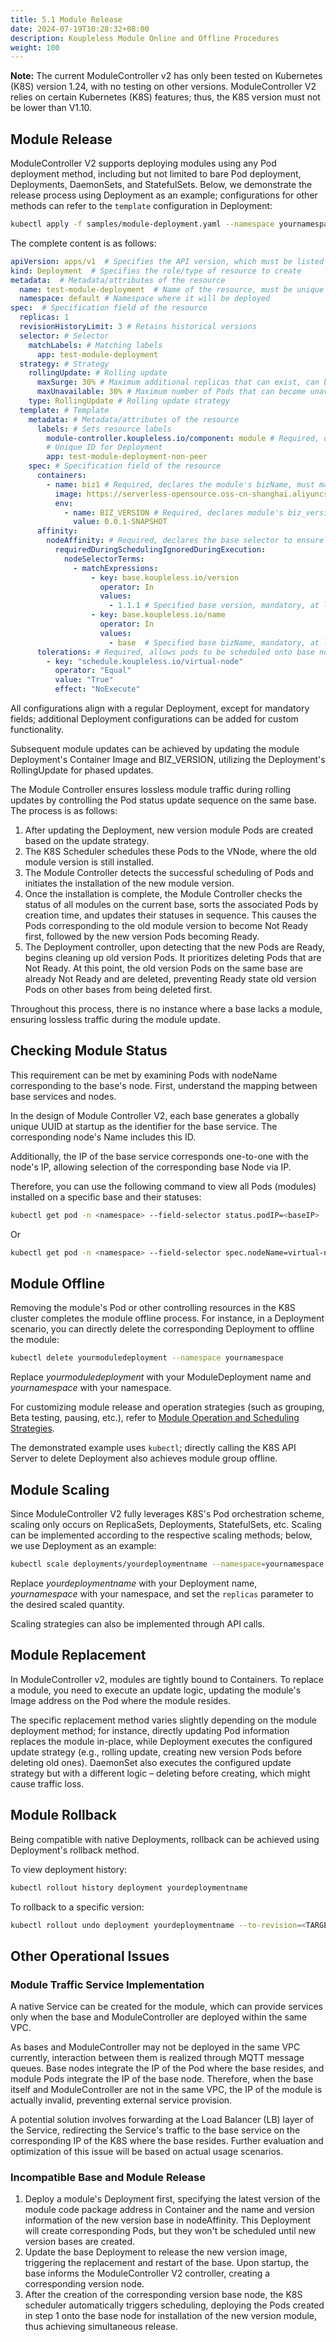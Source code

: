 ```yaml
---
title: 5.1 Module Release
date: 2024-07-19T10:28:32+08:00
description: Koupleless Module Online and Offline Procedures
weight: 100
---
```


**Note:** The current ModuleController v2 has only been tested on Kubernetes (K8S) version 1.24, with no testing on other versions. ModuleController V2 relies on certain Kubernetes (K8S) features; thus, the K8S version must not be lower than V1.10.

## Module Release

ModuleController V2 supports deploying modules using any Pod deployment method, including but not limited to bare Pod deployment, Deployments, DaemonSets, and StatefulSets. Below, we demonstrate the release process using Deployment as an example; configurations for other methods can refer to the `template` configuration in Deployment:

```bash
kubectl apply -f samples/module-deployment.yaml --namespace yournamespace
```

The complete content is as follows:

```yaml
apiVersion: apps/v1  # Specifies the API version, which must be listed in `kubectl api-versions`
kind: Deployment  # Specifies the role/type of resource to create
metadata:  # Metadata/attributes of the resource
  name: test-module-deployment  # Name of the resource, must be unique within the same namespace
  namespace: default # Namespace where it will be deployed
spec:  # Specification field of the resource
  replicas: 1
  revisionHistoryLimit: 3 # Retains historical versions
  selector: # Selector
    matchLabels: # Matching labels
      app: test-module-deployment
  strategy: # Strategy
    rollingUpdate: # Rolling update
      maxSurge: 30% # Maximum additional replicas that can exist, can be a percentage or an integer
      maxUnavailable: 30% # Maximum number of Pods that can become unavailable during the update, can be a percentage or an integer
    type: RollingUpdate # Rolling update strategy
  template: # Template
    metadata: # Metadata/attributes of the resource
      labels: # Sets resource labels
        module-controller.koupleless.io/component: module # Required, declares Pod type for management by module controller
        # Unique ID for Deployment
        app: test-module-deployment-non-peer
    spec: # Specification field of the resource
      containers:
        - name: biz1 # Required, declares the module's bizName, must match the artifactId declared in pom.xml
          image: https://serverless-opensource.oss-cn-shanghai.aliyuncs.com/module-packages/stable/biz1-web-single-host-0.0.1-SNAPSHOT-ark-biz.jar
          env:
            - name: BIZ_VERSION # Required, declares module's biz_version, value must match the version declared in pom.xml
              value: 0.0.1-SNAPSHOT
      affinity:
        nodeAffinity: # Required, declares the base selector to ensure modules are scheduled onto designated bases
          requiredDuringSchedulingIgnoredDuringExecution:
            nodeSelectorTerms:
              - matchExpressions:
                  - key: base.koupleless.io/version
                    operator: In
                    values:
                      - 1.1.1 # Specified base version, mandatory, at least one required
                  - key: base.koupleless.io/name
                    operator: In
                    values:
                      - base  # Specified base bizName, mandatory, at least one required
      tolerations: # Required, allows pods to be scheduled onto base nodes
        - key: "schedule.koupleless.io/virtual-node"
          operator: "Equal"
          value: "True"
          effect: "NoExecute"
```

All configurations align with a regular Deployment, except for mandatory fields; additional Deployment configurations can be added for custom functionality.

Subsequent module updates can be achieved by updating the module Deployment's Container Image and BIZ_VERSION, utilizing the Deployment's RollingUpdate for phased updates.

The Module Controller ensures lossless module traffic during rolling updates by controlling the Pod status update sequence on the same base. The process is as follows:

1. After updating the Deployment, new version module Pods are created based on the update strategy.
2. The K8S Scheduler schedules these Pods to the VNode, where the old module version is still installed.
3. The Module Controller detects the successful scheduling of Pods and initiates the installation of the new module version.
4. Once the installation is complete, the Module Controller checks the status of all modules on the current base, sorts the associated Pods by creation time, and updates their statuses in sequence. This causes the Pods corresponding to the old module version to become Not Ready first, followed by the new version Pods becoming Ready.
5. The Deployment controller, upon detecting that the new Pods are Ready, begins cleaning up old version Pods. It prioritizes deleting Pods that are Not Ready. At this point, the old version Pods on the same base are already Not Ready and are deleted, preventing Ready state old version Pods on other bases from being deleted first.

Throughout this process, there is no instance where a base lacks a module, ensuring lossless traffic during the module update.

## Checking Module Status

This requirement can be met by examining Pods with nodeName corresponding to the base's node. First, understand the mapping between base services and nodes.

In the design of Module Controller V2, each base generates a globally unique UUID at startup as the identifier for the base service. The corresponding node's Name includes this ID.

Additionally, the IP of the base service corresponds one-to-one with the node's IP, allowing selection of the corresponding base Node via IP.

Therefore, you can use the following command to view all Pods (modules) installed on a specific base and their statuses:

```bash
kubectl get pod -n <namespace> --field-selector status.podIP=<baseIP>
```

Or

```bash
kubectl get pod -n <namespace> --field-selector spec.nodeName=virtual-node-<baseUUID>
```

## Module Offline

Removing the module's Pod or other controlling resources in the K8S cluster completes the module offline process. For instance, in a Deployment scenario, you can directly delete the corresponding Deployment to offline the module:

```bash
kubectl delete yourmoduledeployment --namespace yournamespace
```

Replace _yourmoduledeployment_ with your ModuleDeployment name and _yournamespace_ with your namespace.

For customizing module release and operation strategies (such as grouping, Beta testing, pausing, etc.), refer to [Module Operation and Scheduling Strategies](/docs/tutorials/module-operation-v2/operation-and-scheduling-strategy/).

The demonstrated example uses `kubectl`; directly calling the K8S API Server to delete Deployment also achieves module group offline.

## Module Scaling

Since ModuleController V2 fully leverages K8S's Pod orchestration scheme, scaling only occurs on ReplicaSets, Deployments, StatefulSets, etc. Scaling can be implemented according to the respective scaling methods; below, we use Deployment as an example:

```bash
kubectl scale deployments/yourdeploymentname --namespace=yournamespace --replicas=3
```

Replace _yourdeploymentname_ with your Deployment name, _yournamespace_ with your namespace, and set the `replicas` parameter to the desired scaled quantity.

Scaling strategies can also be implemented through API calls.

## Module Replacement

In ModuleController v2, modules are tightly bound to Containers. To replace a module, you need to execute an update logic, updating the module's Image address on the Pod where the module resides.

The specific replacement method varies slightly depending on the module deployment method; for instance, directly updating Pod information replaces the module in-place, while Deployment executes the configured update strategy (e.g., rolling update, creating new version Pods before deleting old ones). DaemonSet also executes the configured update strategy but with a different logic – deleting before creating, which might cause traffic loss.

## Module Rollback

Being compatible with native Deployments, rollback can be achieved using Deployment's rollback method.

To view deployment history:

```bash
kubectl rollout history deployment yourdeploymentname
```

To rollback to a specific version:

```bash
kubectl rollout undo deployment yourdeploymentname --to-revision=<TARGET_REVISION>
```

## Other Operational Issues

### Module Traffic Service Implementation

A native Service can be created for the module, which can provide services only when the base and ModuleController are deployed within the same VPC.

As bases and ModuleController may not be deployed in the same VPC currently, interaction between them is realized through MQTT message queues. Base nodes integrate the IP of the Pod where the base resides, and module Pods integrate the IP of the base node. Therefore, when the base itself and ModuleController are not in the same VPC, the IP of the module is actually invalid, preventing external service provision.

A potential solution involves forwarding at the Load Balancer (LB) layer of the Service, redirecting the Service's traffic to the base service on the corresponding IP of the K8S where the base resides. Further evaluation and optimization of this issue will be based on actual usage scenarios.

### Incompatible Base and Module Release

1. Deploy a module's Deployment first, specifying the latest version of the module code package address in Container and the name and version information of the new version base in nodeAffinity.
   This Deployment will create corresponding Pods, but they won't be scheduled until new version bases are created.
2. Update the base Deployment to release the new version image, triggering the replacement and restart of the base. Upon startup, the base informs the ModuleController V2 controller, creating a corresponding version node.
3. After the creation of the corresponding version base node, the K8S scheduler automatically triggers scheduling, deploying the Pods created in step 1 onto the base node for installation of the new version module, thus achieving simultaneous release.
   
<br/>
<br/>
